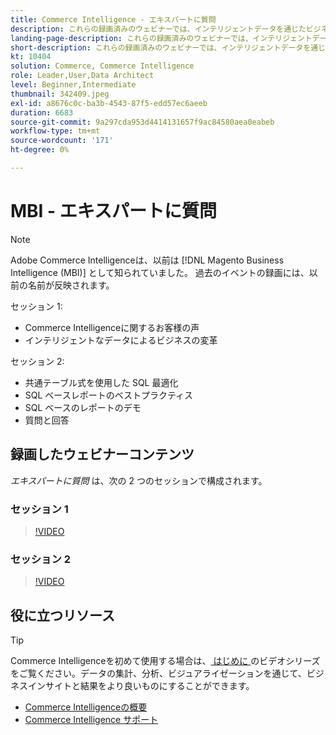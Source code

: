 ```yaml
---
title: Commerce Intelligence - エキスパートに質問
description: これらの録画済みのウェビナーでは、インテリジェントデータを通じたビジネストランスフォーメーションなど、Commerce Intelligenceの製品チームの詳細について説明します。
landing-page-description: これらの録画済みのウェビナーでは、インテリジェントデータを通じたビジネストランスフォーメーションなど、Commerce Intelligenceの製品チームの詳細について説明します。
short-description: これらの録画済みのウェビナーでは、インテリジェントデータを通じたビジネストランスフォーメーションなど、Commerce Intelligenceの製品チームの詳細について説明します。
kt: 10404
solution: Commerce, Commerce Intelligence
role: Leader,User,Data Architect
level: Beginner,Intermediate
thumbnail: 342409.jpeg
exl-id: a8676c0c-ba3b-4543-87f5-edd57ec6aeeb
duration: 6683
source-git-commit: 9a297cda953d4414131657f9ac84580aea0eabeb
workflow-type: tm+mt
source-wordcount: '171'
ht-degree: 0%

---
```


# MBI - エキスパートに質問

>[!NOTE]
>
>Adobe Commerce Intelligenceは、以前は [!DNL Magento Business Intelligence (MBI)] として知られていました。 過去のイベントの録画には、以前の名前が反映されます。

セッション 1:

- Commerce Intelligenceに関するお客様の声
- インテリジェントなデータによるビジネスの変革

セッション 2:

- 共通テーブル式を使用した SQL 最適化
- SQL ベースレポートのベストプラクティス
- SQL ベースのレポートのデモ
- 質問と回答

## 録画したウェビナーコンテンツ

_エキスパートに質問_ は、次の 2 つのセッションで構成されます。

### セッション 1

>[!VIDEO](https://video.tv.adobe.com/v/342409?quality=12&learn=on)

### セッション 2

>[!VIDEO](https://video.tv.adobe.com/v/342410?quality=12&learn=on)

## 役に立つリソース

>[!TIP]
>
>Commerce Intelligenceを初めて使用する場合は、[ はじめに ](https://experienceleague.adobe.com/docs/commerce-learn/tutorials/mbi/introduction/1-overview.html) のビデオシリーズをご覧ください。データの集計、分析、ビジュアライゼーションを通じて、ビジネスインサイトと結果をより良いものにすることができます。

- [Commerce Intelligenceの概要 ](https://experienceleague.adobe.com/docs/commerce-business-intelligence/mbi/getting-started.html)
- [Commerce Intelligence サポート ](https://experienceleague.adobe.com/docs/commerce-knowledge-base/kb/troubleshooting/miscellaneous/mbi-service-policies.html)
